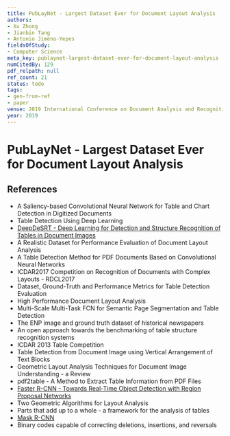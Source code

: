 ```yaml
---
title: PubLayNet - Largest Dataset Ever for Document Layout Analysis
authors:
- Xu Zhong
- Jianbin Tang
- Antonio Jimeno-Yepes
fieldsOfStudy:
- Computer Science
meta_key: publaynet-largest-dataset-ever-for-document-layout-analysis
numCitedBy: 129
pdf_relpath: null
ref_count: 21
status: todo
tags:
- gen-from-ref
- paper
venue: 2019 International Conference on Document Analysis and Recognition (ICDAR)
year: 2019
---
```


# PubLayNet - Largest Dataset Ever for Document Layout Analysis

## References

- A Saliency-based Convolutional Neural Network for Table and Chart Detection in Digitized Documents
- Table Detection Using Deep Learning
- [DeepDeSRT - Deep Learning for Detection and Structure Recognition of Tables in Document Images](./deepdesrt-deep-learning-for-detection-and-structure-recognition-of-tables-in-document-images.md)
- A Realistic Dataset for Performance Evaluation of Document Layout Analysis
- A Table Detection Method for PDF Documents Based on Convolutional Neural Networks
- ICDAR2017 Competition on Recognition of Documents with Complex Layouts - RDCL2017
- Dataset, Ground-Truth and Performance Metrics for Table Detection Evaluation
- High Performance Document Layout Analysis
- Multi-Scale Multi-Task FCN for Semantic Page Segmentation and Table Detection
- The ENP image and ground truth dataset of historical newspapers
- An open approach towards the benchmarking of table structure recognition systems
- ICDAR 2013 Table Competition
- Table Detection from Document Image using Vertical Arrangement of Text Blocks
- Geometric Layout Analysis Techniques for Document Image Understanding - a Review
- pdf2table - A Method to Extract Table Information from PDF Files
- [Faster R-CNN - Towards Real-Time Object Detection with Region Proposal Networks](./faster-r-cnn-towards-real-time-object-detection-with-region-proposal-networks.md)
- Two Geometric Algorithms for Layout Analysis
- Parts that add up to a whole - a framework for the analysis of tables
- [Mask R-CNN](./mask-r-cnn.md)
- Binary codes capable of correcting deletions, insertions, and reversals
